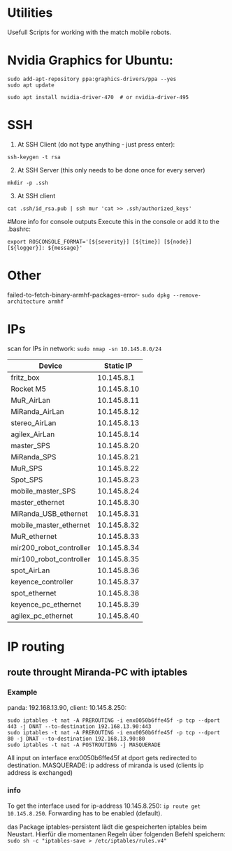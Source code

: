 # Utilities
Usefull Scripts for working with the match mobile robots.
# Nvidia Graphics for Ubuntu:

```
sudo add-apt-repository ppa:graphics-drivers/ppa --yes
sudo apt update

sudo apt install nvidia-driver-470  # or nvidia-driver-495
```

# SSH

1. At SSH Client (do not type anything - just press enter):
 ```
ssh-keygen -t rsa
```
2. At SSH Server (this only needs to be done once for every server)
``` 
mkdir -p .ssh 
```

3. At SSH client
``` 
cat .ssh/id_rsa.pub | ssh mur 'cat >> .ssh/authorized_keys'
```
#More info for console outputs
Execute this in the console or add it to the .bashrc:
```
export ROSCONSOLE_FORMAT='[${severity}] [${time}] [${node}] [${logger}]: ${message}'
```

# Other
failed-to-fetch-binary-armhf-packages-error-
```sudo dpkg --remove-architecture armhf```



# IPs
scan for IPs in network: ```sudo nmap -sn 10.145.8.0/24```


| Device  | Static IP |
| ------------- | ------------- |
| fritz_box | 10.145.8.1 |
| Rocket M5  |    10.145.8.10 |
| MuR_AirLan  | 10.145.8.11  |
| MiRanda_AirLan  | 10.145.8.12  |
| stereo_AirLan  | 10.145.8.13  |
| agilex_AirLan  | 10.145.8.14  |
| master_SPS  | 10.145.8.20  |
| MiRanda_SPS  | 10.145.8.21  |
| MuR_SPS  | 10.145.8.22  |
| Spot_SPS  | 10.145.8.23  |
| mobile_master_SPS  | 10.145.8.24  |
| master_ethernet  | 10.145.8.30  |
| MiRanda_USB_ethernet  | 10.145.8.31  |
| mobile_master_ethernet  | 10.145.8.32  |
| MuR_ethernet  | 10.145.8.33  |
| mir200_robot_controller  | 10.145.8.34  |
| mir100_robot_controller  | 10.145.8.35  |
| spot_AirLan  | 10.145.8.36  |
| keyence_controller  | 10.145.8.37  |
| spot_ethernet  | 10.145.8.38  |
| keyence_pc_ethernet  | 10.145.8.39  |
| agilex_pc_ethernet  | 10.145.8.40  |


# IP routing
## route throught Miranda-PC with iptables
### Example
panda: 192.168.13.90, client: 10.145.8.250:
```
sudo iptables -t nat -A PREROUTING -i enx0050b6ffe45f -p tcp --dport 443 -j DNAT --to-destination 192.168.13.90:443
sudo iptables -t nat -A PREROUTING -i enx0050b6ffe45f -p tcp --dport 80 -j DNAT --to-destination 192.168.13.90:80
sudo iptables -t nat -A POSTROUTING -j MASQUERADE
```

All input on interface enx0050b6ffe45f at dport gets redirected to destination.
MASQUERADE: ip address of miranda is used (clients ip address is exchanged)

### info
To get the interface used for ip-address 10.145.8.250: ``` ip route get 10.145.8.250 ```.
Forwarding has to be enabled (default).

das Package iptables-persistent lädt die gespeicherten iptables beim Neustart. Hierfür die momentanen Regeln über folgenden Befehl speichern:
``` sudo sh -c "iptables-save > /etc/iptables/rules.v4" ```
